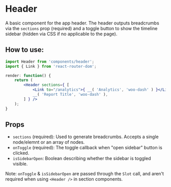 Header
====

A basic component for the app header. The header outputs breadcrumbs via the `sections` prop (required) and a toggle button to show the timeline sidebar (hidden via CSS if no applicable to the page).

## How to use:

```jsx
import Header from 'components/header';
import { Link } from 'react-router-dom';

render: function() {
	return (
		<Header sections={ [
			<Link to="/analytics">{ __( 'Analytics', 'woo-dash' ) }</Link>,
			__( 'Report Title', 'woo-dash' ),
		] } />
  	);
}
```

## Props

* `sections` (required): Used to generate breadcrumbs. Accepts a single node/elemnt or an array of nodes.
* `onToggle` (required): The toggle callback when "open sidebar" button is clicked.
* `isSidebarOpen`: Boolean describing whether the sidebar is toggled visible.

Note: `onToggle` & `isSidebarOpen` are passed through the `Slot` call, and aren't required when using `<Header />` in section components.
